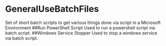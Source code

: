# GeneralUseBatchFiles
Set of short batch scripts to get various things done via script in a Microsoft Environment
##Run PowerShell Script
Used to run a powershell script via batch script.
##Windows Service Stopper
Used to stop a windows service via batch script.
